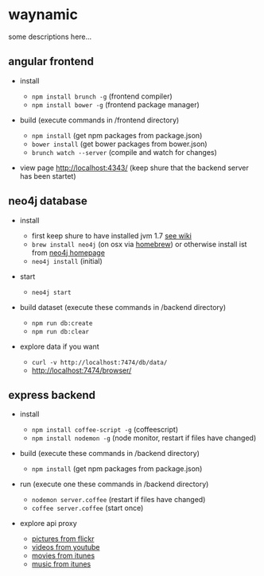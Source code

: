 waynamic
========

some descriptions here...

## angular frontend

* install
  * `npm install brunch -g` (frontend compiler)
  * `npm install bower -g` (frontend package manager)

* build (execute commands in /frontend directory)
  * `npm install` (get npm packages from package.json)
  * `bower install` (get bower packages from bower.json)
  * `brunch watch --server` (compile and watch for changes)

* view page
  [http://localhost:4343/](http://localhost:4343/) (keep shure that the backend server has been startet)

## neo4j database

* install
  * first keep shure to have installed jvm 1.7 [see wiki](https://github.com/Anonyfox/waynamic/wiki/installation-instructions)
  * `brew install neo4j` (on osx via [homebrew](http://brew.sh))
    or otherwise install ist from [neo4j homepage](http://www.neo4j.org/download)
  * `neo4j install` (initial)

* start
  * `neo4j start`

* build dataset (execute these commands in /backend directory)
  * `npm run db:create`
  * `npm run db:clear`

* explore data if you want
  * `curl -v http://localhost:7474/db/data/`
  * [http://localhost:7474/browser/](http://localhost:7474/browser/)

## express backend

* install
  * `npm install coffee-script -g` (coffeescript)
  * `npm install nodemon -g` (node monitor, restart if files have changed)

* build (execute these commands in /backend directory)
  * `npm install` (get npm packages from package.json)

* run (execute one these commands in /backend directory)
  * `nodemon server.coffee` (restart if files have changed)
  * `coffee server.coffee` (start once)

* explore api proxy
  * [pictures from flickr](http://localhost:4343/pictures?keywords=forest,beach)
  * [videos from youtube](http://localhost:4343/videos?searchstring=coffeescript)
  * [movies from itunes](http://localhost:4343/movies?searchstring=matrix)
  * [music from itunes](http://localhost:4343/music?searchstring=matrix)

